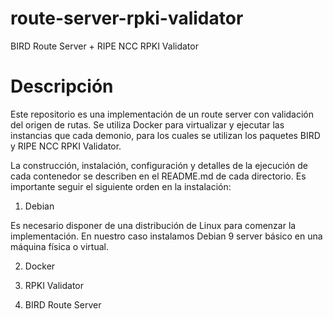 # route-server-rpki-validator

BIRD Route Server + RIPE NCC RPKI Validator

# Descripción

Este repositorio es una implementación de un route server con validación del origen de rutas. 
Se utiliza Docker para virtualizar y ejecutar las instancias que cada demonio, para los cuales se utilizan los paquetes BIRD y RIPE NCC RPKI Validator.

La construcción, instalación, configuración y detalles de la ejecución de cada contenedor se describen en el README.md de cada directorio. Es importante seguir el siguiente orden en la instalación:

1. Debian 

Es necesario disponer de una distribución de Linux para comenzar la implementación. En nuestro caso instalamos Debian 9 server básico en una máquina física o virtual. 

2. Docker

3. RPKI Validator

4. BIRD Route Server

